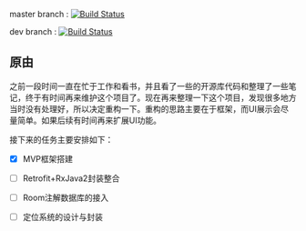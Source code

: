 master branch : [![Build Status](https://travis-ci.org/HawksJamesf/SimpleWeather.svg?branch=master)](https://travis-ci.org/HawksJamesf/SimpleWeather)


dev branch : [![Build Status](https://travis-ci.org/HawksJamesf/SimpleWeather.svg?branch=dev)](https://travis-ci.org/HawksJamesf/SimpleWeather)

## 原由
之前一段时间一直在忙于工作和看书，并且看了一些的开源库代码和整理了一些笔记，终于有时间再来维护这个项目了。现在再来整理一下这个项目，发现很多地方当时没有处理好，所以决定重构一下。重构的思路主要在于框架，而UI展示会尽量简单。如果后续有时间再来扩展UI功能。

接下来的任务主要安排如下：

- [x] MVP框架搭建
- [ ] Retrofit+RxJava2封装整合
- [ ] Room注解数据库的接入
- [ ] 定位系统的设计与封装

